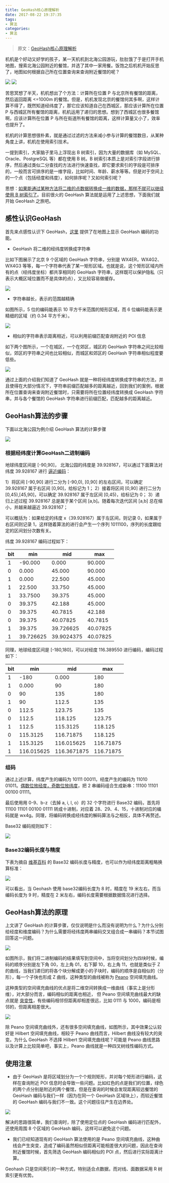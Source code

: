 ```yaml
---
title: GeoHash核心原理解析
date: 2017-08-22 19:37:35
tags:
- 算法
categories:
- 算法
---
```


> 原文：[GeoHash核心原理解析](http://www.cnblogs.com/LBSer/p/3310455.html)

机机是个好动又好学的孩子，某一天机机到北海公园游玩，肚肚饿了于是打开手机地图，搜索北海公园附近的餐馆，并选了其中一家用餐。饭饱之后机机开始反思了，地图如何根据自己所在位置查询来查询附近餐馆的呢？

![](https://img.fanhaobai.com/2017/08/geohash/848ae91e-8403-45ef-8cd4-c63c9bdf99fd.jpg)<!-- more-->
![](https://img.fanhaobai.com/2017/08/geohash/848ae91e-8403-45ef-8cd4-c63c9bdf99fd.jpg)

苦思冥想了半天，机机想出了个方法：计算所在位置 P 与北京所有餐馆的距离，然后返回距离 <=1000m 的餐馆。但是，机机发现北京的餐馆何其多啊，这样计算不得了，既然知道经纬度了，那它应该知道自己在西城区，那应该计算所在位置 P 与西城区所有餐馆的距离，机机运用了递归的思想。想到了西城区也很多餐馆啊，应该计算所在位置 P 与所在街道所有餐馆的距离，这样计算量又小了，效率也提升了。

机机的计算思想很朴素，就是通过过滤的方法来减小参与计算的餐馆数目，从某种角度上讲，机机在使用索引技术。

一提到索引，大家脑子里马上浮现出 B 树索引，因为大量的数据库（如 MySQL、Oracle、PostgreSQL 等）都在使用 B 树。B 树索引本质上是对索引字段进行排序，然后通过类似二分查找的方法进行快速查找，即它要求索引的字段是可排序的，一般而言可排序的是一维字段，比如时间、年龄、薪水等等。但是对于空间上的一个点（包括经度和纬度），如何排序呢？又如何索引呢？

思想：[如果能通过某种方法将二维的点数据转换成一维的数据，那样不就可以继续使用 B 树索引了]()。目前很火的 GeoHash 算法就是运用了上述思想，下面我们就开始 GeoHash 之旅吧。

## 感性认识GeoHash

首先来点感性认识下 GeoHash，[这里](http://openlocation.org/geohash/geohash-js/)  提供了在地图上显示 GeoHash 编码的功能。

* GeoHash 将二维的经纬度转换成字符串

比如下图展示了北京 9 个区域的 GeoHash 字符串，分别是 WX4ER，WX4G2、WX4G3 等等，每一个字符串代表了某一矩形区域。也就是说，这个矩形区域内所有的点（经纬度坐标）都共享相同的 GeoHash 字符串，这样既可以保护隐私（只表示大概区域位置而不是具体的点），又比较容易做缓存。

![](https://img.fanhaobai.com/2017/08/geohash/09185339-add66a56b3da417ab00370e354c74667.png)

* 字符串越长，表示的范围越精确

如图所示，5 位的编码能表示 10 平方千米范围的矩形区域，而 6 位编码能表示更精细的区域（约 0.34 平方千米）。

![](https://img.fanhaobai.com/2017/08/geohash/09185339-add66a56b3da417ab00370e354c74667.png)

* 相似的字符串表示距离相近，可以利用前缀匹配查询附近的 POI 信息

如下两个图所示，一个在城区，一个在郊区，城区的 GeoHash 字符串之间比较相似，郊区的字符串之间也比较相似，而城区和郊区的 GeoHash 字符串相似程度要低些。

![](https://img.fanhaobai.com/2017/08/geohash/09185429-61ee10089e3546819e4aee54e01b21d5.png)


通过上面的介绍我们知道了 GeoHash 就是一种将经纬度转换成字符串的方法，并且使得在大部分情况下，字符串前缀匹配越多的距离越近，回到我们的案例，根据所在位置查询来查询附近餐馆时，只需要将所在位置经纬度转换成 GeoHash 字符串，并与各个餐馆的 GeoHash 字符串进行前缀匹配，匹配越多的距离越近。

## GeoHash算法的步骤

下面以北海公园为例介绍 GeoHash 算法的计算步骤

![](https://img.fanhaobai.com/2017/08/geohash/09185643-54781d96efc94b9191a3c21134e182d7.png)

### 根据经纬度计算GeoHash二进制编码

地球纬度区间是 [-90,90]， 北海公园的纬度是 39.928167，可以通过下面算法对纬度 39.928167 进行 [逼近编码]()：

1）将区间 [-90,90] 进行二分为 [-90,0), [0,90] 的左右区间，可以确定 39.928167 属于右区间 [0,90]，给标记为 1；
2）接着将区间 [0,90] 进行二分为 [0,45),[45,90]，可以确定 39.928167 属于左区间 [0,45)，给标记为 0；
3）递归上述过程 39.928167 总是属于某个区间 [a,b]。随着每次迭代区间 [a,b] 总在缩小，并越来越逼近 39.928167；

可以概括为：如果给定的纬度 x（39.928167）属于左区间，则记录 0，如果属于右区间则记录 1，这样随着算法的进行会产生一个序列 1011100，序列的长度跟给定的区间划分次数有关。

纬度 39.928167 编码过程如下：

|  bit   |    min    |    mid     |   max    |
| ------ | --------- | ---------- | -------- |
| 1      | -90.000   | 0.000      | 90.000   |
| 0      | 0.000     | 45.000     | 90.000   |
| 1      | 0.000     | 22.500     | 45.000   |
| 1      | 22.500    | 33.750     | 45.000   |
| 1      | 33.7500   | 39.375     | 45.000   |
| 0      | 39.375    | 42.188     | 45.000   |
| 0      | 39.375    | 40.7815    | 42.188   |
| 0      | 39.375    | 40.07825   | 40.7815  |
| 1      | 39.375    | 39.726625  | 40.07825 |
| 1      | 39.726625 | 39.9024375 | 40.07825 |

同理，地球经度区间是 [-180,180]，可以对经度 116.389550 进行编码，编码过程如下：

|  bit   |   min      |    mid      |    max    |
| ------ | ---------- | ----------- | --------- |
| 1      | -180       | 0.000       | 180       |
| 1      | 0.000      | 90          | 180       |
| 0      | 90         | 135         | 180       |
| 1      | 90         | 112.5       | 135       |
| 0      | 112.5      | 123.75      | 135       |
| 0      | 112.5      | 118.125     | 123.75    |
| 1      | 112.5      | 115.3125    | 118.125   |
| 0      | 115.3125   | 116.71875   | 118.125   |
| 1      | 115.3125   | 116.015625  | 116.71875 |
| 1      | 116.015625 | 116.3671875 | 116.71875 |

### 组码

通过上述计算，纬度产生的编码为 10111 00011，经度产生的编码为 11010 01011。[偶数位放经度，奇数位放纬度]()，把 2 串编码组合生成新串：11100 11101 00100 01111。

最后使用用 0-9、b-z（去掉 a, i, l, o）的 32 个字符进行 Base32 编码，首先将 11100 11101 00100 01111 转成十进制，对应着 28、29、4、15，十进制对应的编码就是 wx4g。同理，将编码转换成经纬度的解码算法与之相反，具体不再赘述。

Base32 编码规则如下：

![](https://img.fanhaobai.com/2017/08/geohash/09185841-f7b45cc7e26b45aeac6ff6dc5fa9708c.png)

### Base32编码长度与精度

下表为摘自 [维基百科](http://en.wikipedia.org/wiki/Geohash) 的 Base32 编码长度与精度，也可以作为经纬度距离粗略换算标准：

![](https://img.fanhaobai.com/2017/08/geohash/f43a4e7e-5cc5-41a4-a532-e07ca147c607.png)

可以看出，当 Geohash 使用 base32编码长度为 8 时，精度在 19 米左右，而当编码长度为 9  时，精度在 2 米左右，编码长度需要根据数据情况进行选择。

## GeoHash算法的原理

上文讲了 GeoHash 的计算步骤，仅仅说明是什么而没有说明为什么？为什么分别给经度和维度编码？为什么需要将经纬度两串编码交叉组合成一串编码？本节试图回答这一问题。

![](https://img.fanhaobai.com/2017/08/geohash/09185941-53f7b0f1a9b6407eb5cd06b028d98fb8.png)

如图所示，我们将二进制编码的结果填写到空间中，当将空间划分为四块时候，编码的顺序分别是左下角 00，左上角 01，右下脚 10，右上角 11，也就是类似于 Z 的曲线，当我们递归的将各个块分解成更小的子块时，编码的顺序是自相似的（分形），每一个子快也形成 Z 曲线，这种类型的曲线被称为 [Peano](https://en.wikipedia.org/wiki/Peano_curve) 空间填充曲线。

这种类型的空间填充曲线的优点是将二维空间转换成一维曲线（事实上是分形维），对大部分而言，编码相似的距离也相近， 但 Peano 空间填充曲线最大的缺点就是 [突变性]()，有些编码相邻但距离却相差很远，比如 0111 与 1000，编码是相邻的，但距离相差很大。

![](https://img.fanhaobai.com/2017/08/geohash/09190057-edd8e085d8b84456ba1afd1b4bf99318.png)

除 Peano 空间填充曲线外，还有很多空间填充曲线，如图所示，其中效果公认较好是 Hilbert 空间填充曲线，相较于 Peano 曲线而言，Hilbert 曲线没有较大的突变。为什么 GeoHash 不选择 Hilbert 空间填充曲线呢？可能是 Peano 曲线思路以及计算上比较简单吧，事实上，Peano 曲线就是一种四叉树线性编码方式。

## 使用注意

* 由于 GeoHash 是将区域划分为一个个规则矩形，并对每个矩形进行编码，这样在查询附近 POI 信息时会导致一些问题。比如红色的点是我们的位置，绿色的两个点分别是附近的两个餐馆，但是在查询的时候会发现距离较远餐馆的 GeoHash 编码与我们一样（因为在同一个 GeoHash 区域块上），而较近餐馆的 GeoHash 编码与我们不一致。这个问题往往产生在边界处。

![](https://img.fanhaobai.com/2017/08/geohash/09190137-edd3b1fe3d754c5d836e2812ac298674.png)

解决的思路很简单，我们查询时，除了使用定位点的 GeoHash 编码进行匹配外，还使用周围 8 个区域的 GeoHash 编码，这样可以避免这个问题。 

* 我们已经知道现有的 GeoHash 算法使用的是 Peano 空间填充曲线，这种曲线会产生突变，造成了编码虽然相似但距离可能相差很大的问题，因此在查询附近餐馆时候，首先筛选 GeoHash 编码相似的 POI 点，然后进行实际距离计算。

Geohash 只是空间索引的一种方式，特别适合点数据，而对线、面数据采用 R 树索引更有优势。
